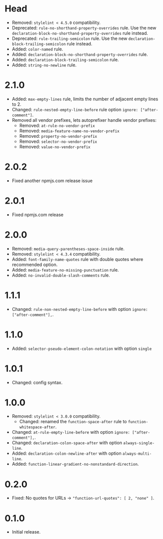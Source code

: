 # Head

* Removed: `stylelint < 4.5.0` compatibility.
* Deprecated: `rule-no-shorthand-property-overrides` rule. Use the new `declaration-block-no-shorthand-property-overrides` rule instead.
* Deprecated: `rule-trailing-semicolon` rule. Use the new `declaration-block-trailing-semicolon` rule instead.
* Added: `color-named` rule.
* Added: `declaration-block-no-shorthand-property-overrides` rule.
* Added: `declaration-block-trailing-semicolon` rule.
* Added: `string-no-newline` rule.

# 2.1.0

* Added: `max-empty-lines` rule, limits the number of adjacent empty lines to 2.
* Changed: `rule-nested-empty-line-before` rule option `ignore: ["after-comment"]`.
* Removed all vendor prefixes, lets autoprefixer handle vendor prefixes:
  * Removed: `at-rule-no-vendor-prefix`
  * Removed: `media-feature-name-no-vendor-prefix`
  * Removed: `property-no-vendor-prefix`
  * Removed: `selector-no-vendor-prefix`
  * Removed: `value-no-vendor-prefix`

# 2.0.2

* Fixed another npmjs.com release issue

# 2.0.1

* Fixed npmjs.com release

# 2.0.0

* Removed: `media-query-parentheses-space-inside` rule.
* Removed: `stylelint < 4.3.4` compatibility.
* Added: `font-family-name-quotes` rule with double quotes where recommended option.
* Added: `media-feature-no-missing-punctuation` rule.
* Added: `no-invalid-double-slash-comments` rule.

# 1.1.1

* Changed: `rule-non-nested-empty-line-before` with option `ignore: ["after-comment"],`.

# 1.1.0

* Added: `selector-pseudo-element-colon-notation` with option `single`

# 1.0.1

* Changed: config syntax.

# 1.0.0

* Removed: `stylelint < 3.0.0` compatibility.
  * Changed: renamed the `function-space-after` rule to `function-whitespace-after`.
* Changed: `at-rule-empty-line-before` with option `ignore: ["after-comment"],`.
* Changed: `declaration-colon-space-after` with option `always-single-line`.
* Added: `declaration-colon-newline-after` with option `always-multi-line`.
* Added: `function-linear-gradient-no-nonstandard-direction`.

# 0.2.0

* Fixed: No quotes for URLs -> `"function-url-quotes": [ 2, "none" ]`.

# 0.1.0

* Initial release.
